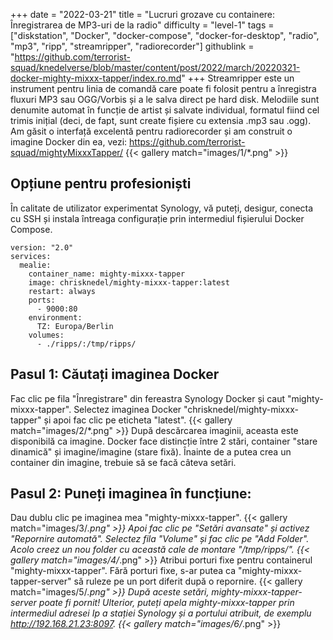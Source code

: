 +++
date = "2022-03-21"
title = "Lucruri grozave cu containere: Înregistrarea de MP3-uri de la radio"
difficulty = "level-1"
tags = ["diskstation", "Docker", "docker-compose", "docker-for-desktop", "radio", "mp3", "ripp", "streamripper", "radiorecorder"]
githublink = "https://github.com/terrorist-squad/knedelverse/blob/master/content/post/2022/march/20220321-docker-mighty-mixxx-tapper/index.ro.md"
+++
Streamripper este un instrument pentru linia de comandă care poate fi folosit pentru a înregistra fluxuri MP3 sau OGG/Vorbis și a le salva direct pe hard disk. Melodiile sunt denumite automat în funcție de artist și salvate individual, formatul fiind cel trimis inițial (deci, de fapt, sunt create fișiere cu extensia .mp3 sau .ogg). Am găsit o interfață excelentă pentru radiorecorder și am construit o imagine Docker din ea, vezi: https://github.com/terrorist-squad/mightyMixxxTapper/
{{< gallery match="images/1/*.png" >}}

## Opțiune pentru profesioniști
În calitate de utilizator experimentat Synology, vă puteți, desigur, conecta cu SSH și instala întreaga configurație prin intermediul fișierului Docker Compose.
```
version: "2.0"
services:
  mealie:
    container_name: mighty-mixxx-tapper
    image: chrisknedel/mighty-mixxx-tapper:latest
    restart: always
    ports:
      - 9000:80
    environment:
      TZ: Europa/Berlin
    volumes:
      - ./ripps/:/tmp/ripps/

```

## Pasul 1: Căutați imaginea Docker
Fac clic pe fila "Înregistrare" din fereastra Synology Docker și caut "mighty-mixxx-tapper". Selectez imaginea Docker "chrisknedel/mighty-mixxx-tapper" și apoi fac clic pe eticheta "latest".
{{< gallery match="images/2/*.png" >}}
După descărcarea imaginii, aceasta este disponibilă ca imagine. Docker face distincție între 2 stări, container "stare dinamică" și imagine/imagine (stare fixă). Înainte de a putea crea un container din imagine, trebuie să se facă câteva setări.
## Pasul 2: Puneți imaginea în funcțiune:
Dau dublu clic pe imaginea mea "mighty-mixxx-tapper".
{{< gallery match="images/3/*.png" >}}
Apoi fac clic pe "Setări avansate" și activez "Repornire automată". Selectez fila "Volume" și fac clic pe "Add Folder". Acolo creez un nou folder cu această cale de montare "/tmp/ripps/".
{{< gallery match="images/4/*.png" >}}
Atribui porturi fixe pentru containerul "mighty-mixxx-tapper". Fără porturi fixe, s-ar putea ca "mighty-mixxx-tapper-server" să ruleze pe un port diferit după o repornire.
{{< gallery match="images/5/*.png" >}}
După aceste setări, mighty-mixxx-tapper-server poate fi pornit! Ulterior, puteți apela mighty-mixxx-tapper prin intermediul adresei Ip a stației Synology și a portului atribuit, de exemplu http://192.168.21.23:8097.
{{< gallery match="images/6/*.png" >}}